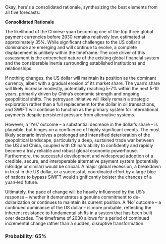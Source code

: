 Okay, here's a consolidated rationale, synthesizing the best elements from all five forecasts:

**Consolidated Rationale**

The likelihood of the Chinese yuan becoming one of the top three global payment currencies before 2030 remains relatively low, estimated at approximately 35%. While significant challenges to the US dollar’s dominance are emerging and will continue to evolve, a complete displacement is unlikely within the timeframe. The core driver of this assessment is the entrenched nature of the existing global financial system and the considerable inertia surrounding established institutions and relationships.

If nothing changes, the US dollar will maintain its position as the dominant currency, albeit with a gradual erosion of its market share. The yuan’s share will likely increase modestly, potentially reaching 5-7% within the next 5-10 years, primarily driven by China’s economic strength and ongoing geopolitical shifts. The petroyuan initiative will likely remain a strategic exploration rather than a full replacement for the dollar in oil transactions, and SWIFT will continue to function as the primary system for international payments despite persistent pressure from alternative systems.

However, a ‘Yes’ outcome – a substantial decrease in the dollar’s share – is plausible, but hinges on a confluence of highly significant events. The most likely scenario involves a prolonged and intensified deterioration of the geopolitical landscape, particularly a deep, sustained trade war between the US and China, coupled with China's ability to confidently and rapidly become a truly reliable and robust global economic powerhouse. Furthermore, the successful development and widespread adoption of a credible, secure, and interoperable alternative payment system (potentially mBridge or similar) would be crucial. A major global recession, a breakdown in trust in the US dollar, or a successful, coordinated effort by a large bloc of nations to bypass SWIFT would significantly bolster the chances of a yuan-led future.

Ultimately, the pace of change will be heavily influenced by the US’s response – whether it demonstrates a genuine commitment to de-dollarization or continues to maintain its current position. A ‘No’ outcome – a continued dominance of the US dollar – is more probable, reflecting the inherent resistance to fundamental shifts in a system that has been built over decades. The timeframe of 2030 allows for a period of continued incremental change rather than a sudden, disruptive transformation.


### Probability: 65%